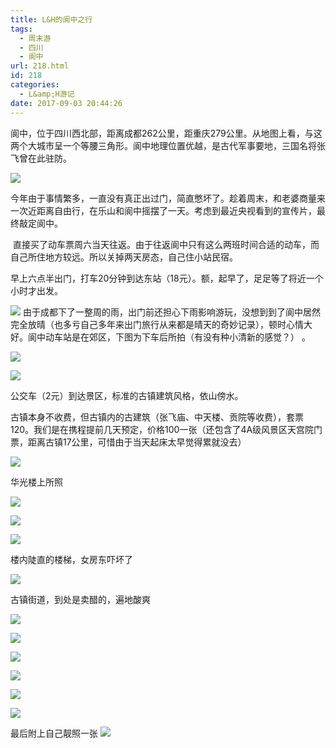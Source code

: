 ```yaml
---
title: L&H的阆中之行
tags:
  - 周末游
  - 四川
  - 阆中
url: 218.html
id: 218
categories:
  - L&amp;H游记
date: 2017-09-03 20:44:26
---
```


阆中，位于四川西北部，距离成都262公里，距重庆279公里。从地图上看，与这两个大城市呈一个等腰三角形。阆中地理位置优越，是古代军事要地，三国名将张飞曾在此驻防。

**![](https://dimg02.c-ctrip.com/images/100p0k000000b4bvw3E02_R_800_10000.jpg)**

今年由于事情繁多，一直没有真正出过门，简直憋坏了。趁着周末，和老婆商量来一次近距离自由行，在乐山和阆中摇摆了一天。考虑到最近央视看到的宣传片，最终敲定阆中。

 直接买了动车票周六当天往返。由于往返阆中只有这么两班时间合适的动车，而自己所住地方较远。所以关掉两天房态，自己住小站民宿。

早上六点半出门，打车20分钟到达东站（18元）。额，起早了，足足等了将近一个小时才出发。

![](https://dimg02.c-ctrip.com/images/100e0k000000b5vtaDA9A_R_800_10000.jpg) 由于成都下了一整周的雨，出门前还担心下雨影响游玩，没想到到了阆中居然完全放晴（也多亏自己多年来出门旅行从来都是晴天的奇妙记录），顿时心情大好。阆中动车站是在郊区，下图为下车后所拍（有没有种小清新的感觉？） 。

[![](https://dimg09.c-ctrip.com/images/100w0k000000balsrC12C_R_800_10000_Q90.jpg)](https://dimg09.c-ctrip.com/images/100w0k000000balsrC12C_R_1024_10000_Q90.jpg "点击查看原图")

[![](https://dimg08.c-ctrip.com/images/10010k000000b9jm1F836_R_800_10000_Q90.jpg)](https://dimg08.c-ctrip.com/images/10010k000000b9jm1F836_R_1024_10000_Q90.jpg "点击查看原图")

公交车（2元）到达景区，标准的古镇建筑风格，依山傍水。

古镇本身不收费，但古镇内的古建筑（张飞庙、中天楼、贡院等收费），套票120。我们是在携程提前几天预定，价格100一张（还包含了4A级风景区天宫院门票，距离古镇17公里，可惜由于当天起床太早觉得累就没去）

![](https://dimg08.c-ctrip.com/images/100u0k000000b487q2F2E_R_1024_10000_Q90.jpg)

华光楼上所照

[![](https://dimg06.c-ctrip.com/images/100n0k000000b4db28967_R_800_10000_Q90.jpg)](https://dimg06.c-ctrip.com/images/100n0k000000b4db28967_R_1024_10000_Q90.jpg "点击查看原图")

[![](https://dimg05.c-ctrip.com/images/10090k000000b838aEF94_R_800_10000_Q90.jpg)](https://dimg05.c-ctrip.com/images/10090k000000b838aEF94_R_1024_10000_Q90.jpg "点击查看原图")

[![](https://dimg02.c-ctrip.com/images/100h0k000000b5ff2ABFF_R_800_10000_Q90.jpg)](https://dimg02.c-ctrip.com/images/100h0k000000b5ff2ABFF_R_1024_10000_Q90.jpg "点击查看原图")

楼内陡直的楼梯，女房东吓坏了

![](https://dimg06.c-ctrip.com/images/100r0k000000b4azq53B3_R_1024_10000_Q90.jpg)

古镇街道，到处是卖醋的，遍地酸爽

[![](https://dimg05.c-ctrip.com/images/100k0k000000b55u7555E_R_800_10000_Q90.jpg)](https://dimg05.c-ctrip.com/images/100k0k000000b55u7555E_R_1024_10000_Q90.jpg "点击查看原图")

[![](https://dimg03.c-ctrip.com/images/10020k000000b8bcwE812_R_800_10000_Q90.jpg)](https://dimg03.c-ctrip.com/images/10020k000000b8bcwE812_R_1024_10000_Q90.jpg "点击查看原图")

[![](https://dimg01.c-ctrip.com/images/100s0k000000baalx615D_R_800_10000_Q90.jpg)](https://dimg01.c-ctrip.com/images/100s0k000000baalx615D_R_1024_10000_Q90.jpg "点击查看原图")

[![](https://dimg06.c-ctrip.com/images/10080k000000b5snt1E22_R_800_10000_Q90.jpg)](https://dimg06.c-ctrip.com/images/10080k000000b5snt1E22_R_1024_10000_Q90.jpg "点击查看原图")

![](https://dimg02.c-ctrip.com/images/10080k000000b5tcu6519_R_800_10000.jpg)

![](https://dimg02.c-ctrip.com/images/10030k000000b7g8b0405_R_800_10000.jpg)

最后附上自己靓照一张 ![](https://dimg02.c-ctrip.com/images/10010k000000b9lqj3A0B_R_800_10000.jpg)